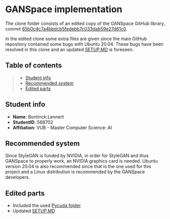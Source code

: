 # GANSpace implementation

The clone folder consists of an edited copy of the GANSpace GitHub library, commit [65b0c4c7a4bbdcb5fedebb7c033dab59e27d61c0](https://github.com/harskish/ganspace/tree/65b0c4c7a4bbdcb5fedebb7c033dab59e27d61c0).

In the edited clone some extra files are given since the main GitHub repository contained some bugs with Ubuntu 20.04. These bugs have been resolved in this clone and an updated [SETUP.MD](SETUP.md) is foreseen.

## Table of contents
> - [Student info](#student-info)
> - [Recommended system](#recommended-system)
> - [Edited parts](#edited-parts)

## Student info
- **Name**: Bontinck Lennert
- **StudentID**: 568702
- **Affiliation**: VUB - Master Computer Science: AI

## Recommended system
Since StyleGAN is funded by NVIDIA, in order for StyleGAN and thus GANSpace to properly work, an NVIDIA graphics card is needed. Ubuntu version 20.04 is also recommended since that is the one used for this project and a Linux distribution is recommended by the GANSpace developers.

## Edited parts
- Included the used [Pycuda folder](clone/ganspace/pycuda-2020.1)
- Updated [SETUP.MD](SETUP.md)